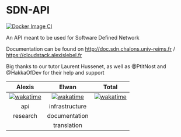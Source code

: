 # SDN-API

[![Docker Image CI](https://github.com/Alestrio/SDN-Cloudstack/actions/workflows/docker-image.yml/badge.svg)](https://github.com/Alestrio/SDN-Cloudstack/actions/workflows/docker-image.yml)

An API meant to be used for Software Defined Network

Documentation can be found on http://doc.sdn.chalons.univ-reims.fr / https://cloudstack.alexislebel.fr

Big thanks to our tutor Laurent Hussenet, as well as @PtitNost and @HakkaOfDev for their help and support

|Alexis|Elwan|Total|
|:-:|:-:|:-:|
|[![wakatime](https://wakatime.com/badge/user/9781b89a-a12a-4c30-86d9-8a6c9d6b0a92/project/ac70e0b7-d5d8-40da-8de7-affb206ad3f4.svg)](https://wakatime.com/badge/user/9781b89a-a12a-4c30-86d9-8a6c9d6b0a92/project/ac70e0b7-d5d8-40da-8de7-affb206ad3f4)|[![wakatime](https://wakatime.com/badge/user/77b69510-90ee-4969-96dc-ec33acb58d61/project/e77b06b7-db81-49ce-b56e-b011c1ab2e39.svg)](https://wakatime.com/badge/user/77b69510-90ee-4969-96dc-ec33acb58d61/project/e77b06b7-db81-49ce-b56e-b011c1ab2e39)|[![wakatime](https://wakatime.com/badge/github/Alestrio/SDN-Cloudstack.svg)](https://wakatime.com/badge/github/Alestrio/SDN-Cloudstack)|
|api|infrastructure||
|research|documentation||
||translation||
